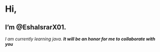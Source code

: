 # Hi, 
## I’m **@EshaIsrarX01**. 

_I am currently learning java._ 
***It will be an honor for me to collaborate with you***


<!---
EshaIsrarX01/EshaIsrarX01 is a ✨ special ✨ repository because its `README.md` (this file) appears on your GitHub profile.
You can click the Preview link to take a look at your changes.
--->
